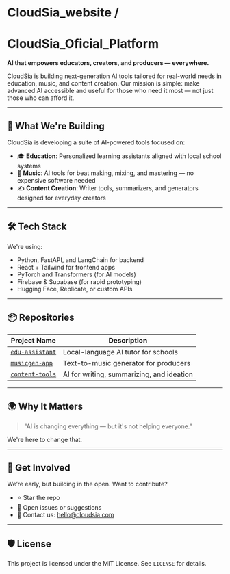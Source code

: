 # CloudSia_website /
# CloudSia_Oficial_Platform

**AI that empowers educators, creators, and producers — everywhere.**

CloudSia is building next-generation AI tools tailored for real-world needs in education, music, and content creation. Our mission is simple: make advanced AI accessible and useful for those who need it most — not just those who can afford it.

---

## 🚀 What We're Building

CloudSia is developing a suite of AI-powered tools focused on:

- 🎓 **Education**: Personalized learning assistants aligned with local school systems
- 🎵 **Music**: AI tools for beat making, mixing, and mastering — no expensive software needed
- ✍️ **Content Creation**: Writer tools, summarizers, and generators designed for everyday creators

---

## 🛠️ Tech Stack

We're using:

- Python, FastAPI, and LangChain for backend
- React + Tailwind for frontend apps
- PyTorch and Transformers (for AI models)
- Firebase & Supabase (for rapid prototyping)
- Hugging Face, Replicate, or custom APIs

---

## 📦 Repositories

| Project Name        | Description                              |
|---------------------|------------------------------------------|
| [`edu-assistant`](https://github.com/cloudsia/edu-assistant) | Local-language AI tutor for schools |
| [`musicgen-app`](https://github.com/cloudsia/musicgen-app)   | Text-to-music generator for producers |
| [`content-tools`](https://github.com/cloudsia/content-tools) | AI for writing, summarizing, and ideation |

---

## 🌍 Why It Matters

> "AI is changing everything — but it's not helping everyone."

We're here to change that.

---

## 🤝 Get Involved

We’re early, but building in the open. Want to contribute?

- ⭐ Star the repo
- 🐛 Open issues or suggestions
- 📩 Contact us: [hello@cloudsia.com](mailto:hello@cloudsia.com)

---

## 🛡 License

This project is licensed under the MIT License. See `LICENSE` for details.
